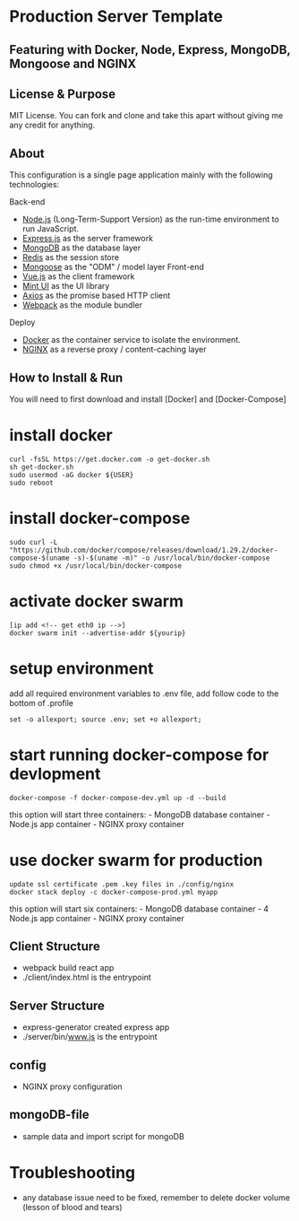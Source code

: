 # Production Server Template
## Featuring with Docker, Node, Express, MongoDB, Mongoose and NGINX

## License & Purpose

MIT License. You can fork and clone and take this apart without giving me any credit for anything.

## About

This configuration is a single page application mainly with the following technologies:

Back-end
- [Node.js](https://nodejs.org/en/) (Long-Term-Support Version) as the run-time environment to run JavaScript.
- [Express.js](https://expressjs.com/) as the server framework 
- [MongoDB](https://www.mongodb.com/) as the database layer
- [Redis](https://redis.io/) as the session store
- [Mongoose](https://mongoosejs.com/) as the "ODM" / model layer
Front-end
- [Vue.js](https://vuejs.org/) as the client framework
- [Mint UI](https://mint-ui.github.io/) as the UI library
- [Axios](https://axios-http.com/) as the promise based HTTP client
- [Webpack](https://webpack.js.org/) as the module bundler

Deploy
- [Docker](https://www.docker.com/) as the container service to isolate the environment.
- [NGINX](https://docs.nginx.com/nginx/admin-guide/content-cache/content-caching/) as a reverse proxy / content-caching layer

## How to Install & Run

You will need to first download and install [Docker] and [Docker-Compose]
# install docker
    curl -fsSL https://get.docker.com -o get-docker.sh
    sh get-docker.sh
    sudo usermod -aG docker ${USER}
    sudo reboot

# install docker-compose
    sudo curl -L "https://github.com/docker/compose/releases/download/1.29.2/docker-compose-$(uname -s)-$(uname -m)" -o /usr/local/bin/docker-compose
    sudo chmod +x /usr/local/bin/docker-compose

# activate docker swarm
    [ip add <!-- get eth0 ip -->]
    docker swarm init --advertise-addr ${yourip}

# setup environment    
add all required environment variables to .env file, add follow code to the bottom of .profile

    set -o allexport; source .env; set +o allexport;

# start running docker-compose for devlopment
    docker-compose -f docker-compose-dev.yml up -d --build
this option will start three containers:
    - MongoDB database container
    - Node.js app container
    - NGINX proxy container

# use docker swarm for production
    update ssl certificate .pem .key files in ./config/nginx
    docker stack deploy -c docker-compose-prod.yml myapp

this option will start six containers:
    - MongoDB database container
    - 4 Node.js app container
    - NGINX proxy container

## Client Structure

- webpack build react app
- ./client/index.html is the entrypoint 

## Server Structure

- express-generator created express app
- ./server/bin/www.js is the entrypoint 

## config

- NGINX proxy configuration

## mongoDB-file

- sample data and import script for mongoDB

# Troubleshooting
- any database issue need to be fixed, remember to delete docker volume (lesson of blood and tears)
